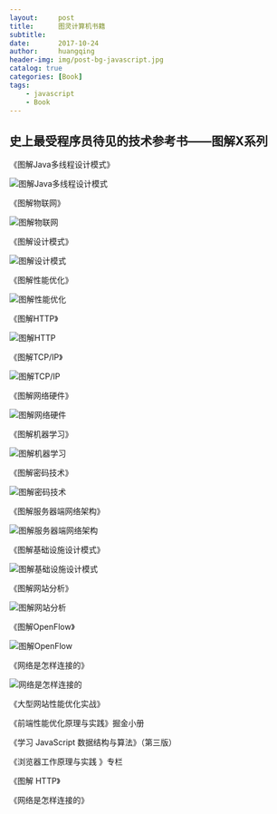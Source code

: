 ```yaml
---
layout:     post
title:      图灵计算机书籍
subtitle:   
date:       2017-10-24
author:     huangqing
header-img: img/post-bg-javascript.jpg
catalog: true
categories: [Book]
tags:
    - javascript
    - Book
---
```



## 史上最受程序员待见的技术参考书——图解X系列

《图解Java多线程设计模式》

![图解Java多线程设计模式](/images/book/20180313132540.jpg)

《图解物联网》

![图解物联网](/images/book/20180313132916.jpg)

《图解设计模式》

![图解设计模式](/images/book/20180313133103.jpg)

《图解性能优化》

![图解性能优化](/images/book/20180313133216.jpg)

《图解HTTP》

![图解HTTP](/images/book/20180313133306.jpg)

《图解TCP/IP》

![图解TCP/IP](/images/book/20180313133334.jpg)

《图解网络硬件》

![图解网络硬件](/images/book/20180313133414.jpg)

《图解机器学习》

![图解机器学习](/images/book/20180313133452.jpg)

《图解密码技术》

![图解密码技术](/images/book/20180313133551.jpg)

《图解服务器端网络架构》

![图解服务器端网络架构](/images/book/20180313133634.jpg)

《图解基础设施设计模式》

![图解基础设施设计模式](/images/book/20180313133706.jpg)

《图解网站分析》

![图解网站分析](/images/book/20180313133734.jpg)

《图解OpenFlow》

![图解OpenFlow](/images/book/20180313133851.jpg)

《网络是怎样连接的》

![网络是怎样连接的](/images/book/20180313134243.jpg)


《大型网站性能优化实战》

《前端性能优化原理与实践》掘金小册

《学习 JavaScript 数据结构与算法》（第三版）

《浏览器工作原理与实践 》专栏

《图解 HTTP》

《网络是怎样连接的》